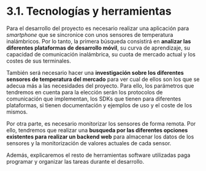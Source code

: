 # 3.1. Tecnologías y herramientas

Para el desarrollo del proyecto es necesario realizar una aplicación para *smartphone* que se sincronice con unos sensores de temperatura inalámbricos. Por lo tanto, la primera búsqueda consistirá en **analizar las diferentes plataformas de desarrollo móvil**, su curva de aprendizaje, su capacidad de comunicación inalámbrica, su cuota de mercado actual y los costes de sus terminales.

También será necesario hacer una **investigación sobre los diferentes sensores de temperatura del mercado** para ver cual de ellos son los que se adecua más a las necesidades del proyecto. Para ello, los parámetros que tendremos en cuenta para la elección serán los protocolos de comunicación que implementan, los SDKs que tienen para diferentes plataformas, si tienen documentación y ejemplos de uso y el coste de los mismos.

Por otra parte, es necesario monitorizar los sensores de forma remota. Por ello, tendremos que realizar una **busqueda por las diferentes opciones existentes para realizar un backend web** para almacenar los datos de los sensores y la monitorización de valores actuales de cada sensor.

Además, explicaremos el resto de herramientas software utilizadas paga programar y organizar las tareas durante el desarrollo.